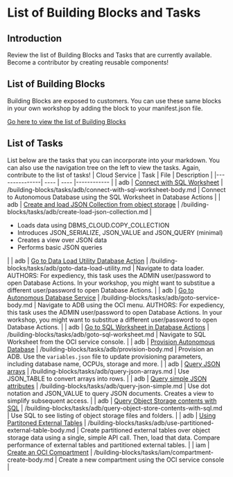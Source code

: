 # List of Building Blocks and Tasks
## Introduction

Review the list of Building Blocks and Tasks that are currently available. Become a contributor by creating reusable components!
## List of Building Blocks

Building Blocks are exposed to customers. You can use these same blocks in your own workshop by adding the block to your manifest.json file.

[Go here to view the list of Building Blocks](/building-blocks/workshop/freetier/index.html)
## List of Tasks

List below are the tasks that you can incorporate into your markdown. You can also use the navigation tree on the left to view the tasks. Again, contribute to the list of tasks!
| Cloud Service | Task |  File | Description |
|---------------| ---- |  ---- |------------ |
| adb | [Connect with SQL Worksheet](/building-blocks/how-to-author-with-blocks/index.html?lab=adb#ConnectwithSQLWorksheet) | /building-blocks/tasks/adb/connect-with-sql-worksheet-body.md | Connect to Autonomous Database using the SQL Worksheet in Database Actions |
| adb | [Create and load JSON Collection from object storage](/building-blocks/how-to-author-with-blocks/index.html?lab=adb#CreateandloadJSONCollectionfromobjectstorage) | /building-blocks/tasks/adb/create-load-json-collection.md | <ul><li>Loads data using DBMS&lowbar;CLOUD.COPY&lowbar;COLLECTION</li><li>Introduces JSON&lowbar;SERIALIZE, JSON&lowbar;VALUE and JSON&lowbar;QUERY (minimal)</li><li>Creates a view over JSON data</li><li>Performs basic JSON queries</li></ul> |
| adb | [Go to Data Load Utility Database Action](/building-blocks/how-to-author-with-blocks/index.html?lab=adb#GotoDataLoadUtilityDatabaseAction) | /building-blocks/tasks/adb/goto-data-load-utility.md | Navigate to data loader. AUTHORS: For expediency, this task uses the ADMIN user/password to open Database Actions. In your workshop, you might want to substitue a different user/password to open Database Actions. |
| adb | [Go to Autonomous Database Service](/building-blocks/how-to-author-with-blocks/index.html?lab=adb#GotoAutonomousDatabaseService) | /building-blocks/tasks/adb/goto-service-body.md | Navigate to ADB using the OCI menu. AUTHORS: For expediency, this task uses the ADMIN user/password to open Database Actions. In your workshop, you might want to substitue a different user/password to open Database Actions. |
| adb | [Go to SQL Worksheet in Database Actions](/building-blocks/how-to-author-with-blocks/index.html?lab=adb#GotoSQLWorksheetinDatabaseActions) | /building-blocks/tasks/adb/goto-sql-worksheet.md | Navigate to SQL Worksheet from the OCI service console.  |
| adb | [Provision Autonomous Database](/building-blocks/how-to-author-with-blocks/index.html?lab=adb#ProvisionAutonomousDatabase) | /building-blocks/tasks/adb/provision-body.md | Provision an ADB. Use the `variables.json` file to update provisioning parameters, including database name, OCPUs, storage and more. |
| adb | [Query JSON arrays](/building-blocks/how-to-author-with-blocks/index.html?lab=adb#QueryJSONarrays) | /building-blocks/tasks/adb/query-json-arrays.md | Use JSON&lowbar;TABLE to convert arrays into rows. |
| adb | [Query simple JSON attributes](/building-blocks/how-to-author-with-blocks/index.html?lab=adb#QuerysimpleJSONattributes) | /building-blocks/tasks/adb/query-json-simple.md | Use dot notation and JSON&lowbar;VALUE to query JSON documents. Creates a view to simplify subsequent access. |
| adb | [Query Object Storage contents with SQL](/building-blocks/how-to-author-with-blocks/index.html?lab=adb#QueryObjectStoragecontentswithSQL) | /building-blocks/tasks/adb/query-object-store-contents-with-sql.md | Use SQL to see listing of object storage files and folders. |
| adb | [Using Partitoned External Tables](/building-blocks/how-to-author-with-blocks/index.html?lab=adb#UsingPartitonedExternalTables) | /building-blocks/tasks/adb/use-partitioned-external-table-body.md | Create partitioned external tables over object storage data using a single, simple API call. Then, load that data. Compare performance of external tables and partitioned external tables. |
| iam | [Create an OCI Compartment](/building-blocks/how-to-author-with-blocks/index.html?lab=iam#CreateanOCICompartment) | /building-blocks/tasks/iam/compartment-create-body.md | Create a new compartment using the OCI service console |